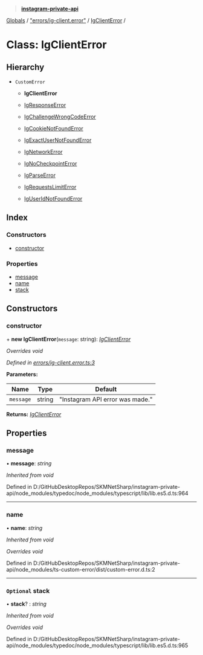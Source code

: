 > **[instagram-private-api](../README.md)**

[Globals](../globals.md) / ["errors/ig-client.error"](../modules/_errors_ig_client_error_.md) / [IgClientError](_errors_ig_client_error_.igclienterror.md) /

# Class: IgClientError

## Hierarchy

* `CustomError`

  * **IgClientError**

  * [IgResponseError](_errors_ig_response_error_.igresponseerror.md)

  * [IgChallengeWrongCodeError](_errors_ig_challenge_wrong_code_error_.igchallengewrongcodeerror.md)

  * [IgCookieNotFoundError](_errors_ig_cookie_not_found_error_.igcookienotfounderror.md)

  * [IgExactUserNotFoundError](_errors_ig_exact_user_not_found_error_.igexactusernotfounderror.md)

  * [IgNetworkError](_errors_ig_network_error_.ignetworkerror.md)

  * [IgNoCheckpointError](_errors_ig_no_checkpoint_error_.ignocheckpointerror.md)

  * [IgParseError](_errors_ig_parse_error_.igparseerror.md)

  * [IgRequestsLimitError](_errors_ig_requests_limit_error_.igrequestslimiterror.md)

  * [IgUserIdNotFoundError](_errors_ig_user_id_not_found_error_.iguseridnotfounderror.md)

## Index

### Constructors

* [constructor](_errors_ig_client_error_.igclienterror.md#constructor)

### Properties

* [message](_errors_ig_client_error_.igclienterror.md#message)
* [name](_errors_ig_client_error_.igclienterror.md#name)
* [stack](_errors_ig_client_error_.igclienterror.md#optional-stack)

## Constructors

###  constructor

\+ **new IgClientError**(`message`: string): *[IgClientError](_errors_ig_client_error_.igclienterror.md)*

*Overrides void*

*Defined in [errors/ig-client.error.ts:3](https://github.com/Nerixyz/instagram-private-api/blob/e5037ee/src/errors/ig-client.error.ts#L3)*

**Parameters:**

Name | Type | Default |
------ | ------ | ------ |
`message` | string | "Instagram API error was made." |

**Returns:** *[IgClientError](_errors_ig_client_error_.igclienterror.md)*

## Properties

###  message

• **message**: *string*

*Inherited from void*

Defined in D:/GitHubDesktopRepos/SKMNetSharp/instagram-private-api/node_modules/typedoc/node_modules/typescript/lib/lib.es5.d.ts:964

___

###  name

• **name**: *string*

*Inherited from void*

*Overrides void*

Defined in D:/GitHubDesktopRepos/SKMNetSharp/instagram-private-api/node_modules/ts-custom-error/dist/custom-error.d.ts:2

___

### `Optional` stack

• **stack**? : *string*

*Inherited from void*

*Overrides void*

Defined in D:/GitHubDesktopRepos/SKMNetSharp/instagram-private-api/node_modules/typedoc/node_modules/typescript/lib/lib.es5.d.ts:965